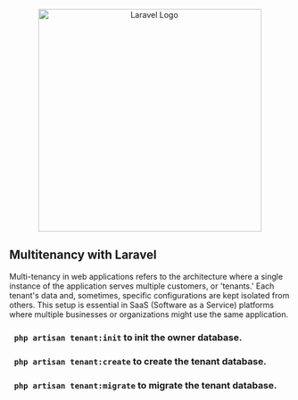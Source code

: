<p align="center"><a href="https://laravel.com" target="_blank"><img src="https://raw.githubusercontent.com/laravel/art/master/logo-lockup/5%20SVG/2%20CMYK/1%20Full%20Color/laravel-logolockup-cmyk-red.svg" width="400" alt="Laravel Logo"></a></p>


## Multitenancy with Laravel

Multi-tenancy in web applications refers to the architecture where a single instance of the application serves multiple customers, or 'tenants.' Each tenant's data and, sometimes, specific configurations are kept isolated from others. This setup is essential in SaaS (Software as a Service) platforms where multiple businesses or organizations might use the same application.

### ``` php artisan tenant:init``` to init the owner database.
### ``` php artisan tenant:create``` to create the tenant database.
### ``` php artisan tenant:migrate``` to migrate the tenant database.